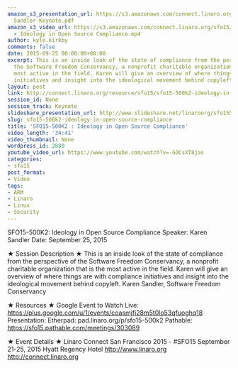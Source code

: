 ```yaml
---
amazon_s3_presentation_url: https://s3.amazonaws.com/connect.linaro.org/sfo15/Presentations/09-25-Friday/SFO15-500K2
  Sandler-Keynote.pdf
amazon_s3_video_url: https://s3.amazonaws.com/connect.linaro.org/sfo15/Videos/09-25-Friday/SFO15-500K2
  - Ideology in Open Source Compliance.mp4
author: kyle.kirkby
comments: false
date: 2015-09-25 00:00:00+00:00
excerpt: This is an inside look of the state of compliance from the perspective of
  the Software Freedom Conservancy, a nonprofit charitable organization that is the
  most active in the field. Karen will give an overview of where things are with compliance
  initiatives and insight into the ideological movement behind copyleft.
layout: post
link: http://connect.linaro.org/resource/sfo15/sfo15-500k2-ideology-in-open-source-compliance/
session_id: None
session_track: Keynote
slideshare_presentation_url: http://www.slideshare.net/linaroorg/sfo15500k2-ideology-in-open-source-compliance
slug: sfo15-500k2-ideology-in-open-source-compliance
title: 'SFO15-500K2 : Ideology in Open Source Compliance'
video_length: '34:41'
video_thumbnail: None
wordpress_id: 2880
youtube_video_url: https://www.youtube.com/watch?v=-GOCsXT8jas
categories:
- sfo15
post_format:
- Video
tags:
- ARM
- Linaro
- Linux
- Security
---
```


SFO15-500K2: Ideology in Open Source Compliance
Speaker: Karen Sandler
Date: September 25, 2015

★ Session Description ★
This is an inside look of the state of compliance from the perspective of the Software Freedom Conservancy, a nonprofit charitable organization that is the most active in the field. Karen will give an overview of where things are with compliance initiatives and insight into the ideological movement behind copyleft.
Karen Sandler, Software Freedom Conservancy

★ Resources ★ 
Google Event to Watch Live:  https://plus.google.com/u/1/events/coasmjfi28m5t0lo53qfuoghq18 
Presentation:
Etherpad: pad.linaro.org/p/sfo15-500k2
Pathable: https://sfo15.pathable.com/meetings/303089     

★ Event Details ★ 
Linaro Connect San Francisco 2015 - #SFO15 
September 21-25, 2015 
Hyatt Regency Hotel 
http://www.linaro.org
http://connect.linaro.org
